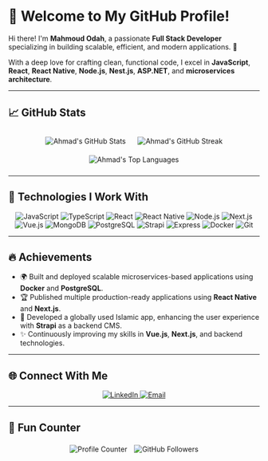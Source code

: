 # 🌟 Welcome to My GitHub Profile!

Hi there! I'm **Mahmoud Odah**, a passionate **Full Stack Developer** specializing in building scalable, efficient, and modern applications. 🚀

With a deep love for crafting clean, functional code, I excel in **JavaScript**, **React**, **React Native**, **Node.js**, **Nest.js**, **ASP.NET**, and **microservices architecture**.

---

## 📈 GitHub Stats

<div align="center">

  <!-- GitHub Stats -->
  <img src="https://github-readme-stats.vercel.app/api?username=Mahmoud-Odah&show_icons=true&theme=radical&count_private=true" alt="Ahmad's GitHub Stats" style="margin: 10px;" />

  <!-- GitHub Streak -->
  <img src="https://github-readme-streak-stats.herokuapp.com/?user=Mahmoud-Odah&theme=radical" alt="Ahmad's GitHub Streak" style="margin: 10px;" />

  <!-- Most Used Languages -->
  <img src="https://github-readme-stats.vercel.app/api/top-langs/?username=Mahmoud-Odah&layout=compact&theme=radical&langs_count=8&hide=ruby,dart,python,objective-c" alt="Ahmad's Top Languages" style="margin: 10px;" />

</div>

---

## 🚀 Technologies I Work With

<div align="center">
  <img src="https://img.shields.io/badge/Code-JavaScript-informational?style=flat&logo=javascript&color=F7DF1E" alt="JavaScript" />
  <img src="https://img.shields.io/badge/Code-TypeScript-blue?style=flat&logo=typescript&color=007ACC" alt="TypeScript" />
  <img src="https://img.shields.io/badge/Code-React-blue?style=flat&logo=react&color=61DAFB" alt="React" />
  <img src="https://img.shields.io/badge/Code-React_Native-blue?style=flat&logo=react&color=61DAFB" alt="React Native" />
  <img src="https://img.shields.io/badge/Code-Node.js-green?style=flat&logo=node.js&color=339933" alt="Node.js" />
  <img src="https://img.shields.io/badge/Code-Next.js-black?style=flat&logo=next.js&color=000000" alt="Next.js" />
  <img src="https://img.shields.io/badge/Code-Vue.js-green?style=flat&logo=vue.js&color=4FC08D" alt="Vue.js" />
  <img src="https://img.shields.io/badge/Code-MongoDB-green?style=flat&logo=mongodb&color=47A248" alt="MongoDB" />
  <img src="https://img.shields.io/badge/Code-PostgreSQL-blue?style=flat&logo=postgresql&color=4169E1" alt="PostgreSQL" />
  <img src="https://img.shields.io/badge/Code-Strapi-purple?style=flat&logo=strapi&color=8A2BE2" alt="Strapi" />
  <img src="https://img.shields.io/badge/Code-Express-black?style=flat&logo=express&color=000000" alt="Express" />
  <img src="https://img.shields.io/badge/Tools-Docker-blue?style=flat&logo=docker&color=2496ED" alt="Docker" />
  <img src="https://img.shields.io/badge/Tools-Git-red?style=flat&logo=git&color=F05032" alt="Git" />
</div>

---

## 🔥 Achievements

- 🌍 Built and deployed scalable microservices-based applications using **Docker** and **PostgreSQL**.
- 🏆 Published multiple production-ready applications using **React Native** and **Next.js**.
- 🚀 Developed a globally used Islamic app, enhancing the user experience with **Strapi** as a backend CMS.
- ✨ Continuously improving my skills in **Vue.js**, **Next.js**, and backend technologies.

---

## 🌐 Connect With Me

<div align="center">
  <a href="https://www.linkedin.com/in/ahmad-alghalban-454382219" target="_blank">
    <img src="https://img.shields.io/badge/LinkedIn-blue?style=flat&logo=linkedin&logoColor=white" alt="LinkedIn" />
  </a>
  <a href="mailto:ahmadalghalban05@gmail.com" target="_blank">
    <img src="https://img.shields.io/badge/Email-red?style=flat&logo=gmail&logoColor=white" alt="Email" />
  </a>
</div>

---

## 🌟 Fun Counter

<div align="center">
  <img src="https://komarev.com/ghpvc/?username=Mahmoud-Odah&label=Profile%20Views&color=green&style=flat" alt="Profile Counter" style="margin: 5px;" />
  <img src="https://img.shields.io/github/followers/Mahmoud-Odah?label=Followers&style=social" alt="GitHub Followers" style="margin: 5px;" />
</div>
